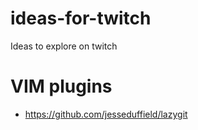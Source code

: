 # ideas-for-twitch

Ideas to explore on twitch

# VIM plugins

- https://github.com/jesseduffield/lazygit
